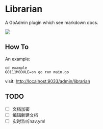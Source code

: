 # Librarian

A GoAdmin plugin which see markdown docs.

![](http://quick.go-admin.cn/docs/librarian_interface_2.png)

## How To

An example: 

```
cd example
GO111MODULE=on go run main.go
```

visit: [http://localhost:9033/admin/librarian](http://localhost:9033/admin/librarian)

## TODO

- [ ] 文档加密
- [ ] 编辑新建文档
- [ ] 实时监听nav.yml